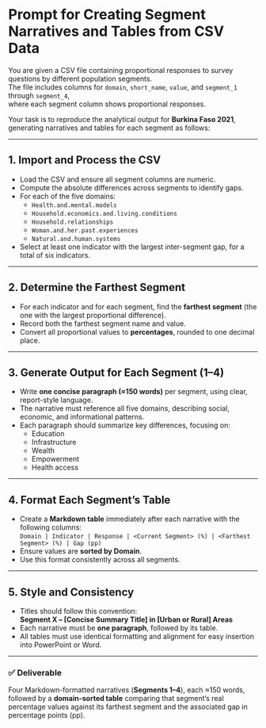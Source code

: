 # Prompt for Creating Segment Narratives and Tables from CSV Data

You are given a CSV file containing proportional responses to survey questions by different population segments.  
The file includes columns for `domain`, `short_name`, `value`, and `segment_1` through `segment_4`,  
where each segment column shows proportional responses.  

Your task is to reproduce the analytical output for **Burkina Faso 2021**, generating narratives and tables for each segment as follows:

---

## 1. Import and Process the CSV
- Load the CSV and ensure all segment columns are numeric.  
- Compute the absolute differences across segments to identify gaps.  
- For each of the five domains:
  - `Health.and.mental.models`
  - `Household.economics.and.living.conditions`
  - `Household.relationships`
  - `Woman.and.her.past.experiences`
  - `Natural.and.human.systems`
- Select at least one indicator with the largest inter-segment gap, for a total of six indicators.

---

## 2. Determine the Farthest Segment
- For each indicator and for each segment, find the **farthest segment** (the one with the largest proportional difference).  
- Record both the farthest segment name and value.  
- Convert all proportional values to **percentages**, rounded to one decimal place.

---

## 3. Generate Output for Each Segment (1–4)
- Write **one concise paragraph (≈150 words)** per segment, using clear, report-style language.  
- The narrative must reference all five domains, describing social, economic, and informational patterns.  
- Each paragraph should summarize key differences, focusing on:
  - Education  
  - Infrastructure  
  - Wealth  
  - Empowerment  
  - Health access  

---

## 4. Format Each Segment’s Table
- Create a **Markdown table** immediately after each narrative with the following columns:  
  `Domain | Indicator | Response | <Current Segment> (%) | <Farthest Segment> (%) | Gap (pp)`
- Ensure values are **sorted by Domain**.  
- Use this format consistently across all segments.

---

## 5. Style and Consistency
- Titles should follow this convention:  
  **Segment X – [Concise Summary Title] in [Urban or Rural] Areas**
- Each narrative must be **one paragraph**, followed by its table.  
- All tables must use identical formatting and alignment for easy insertion into PowerPoint or Word.

---

### ✅ Deliverable
Four Markdown-formatted narratives (**Segments 1–4**), each ≈150 words, followed by a **domain-sorted table** comparing that segment’s real percentage values against its farthest segment and the associated gap in percentage points (pp).

